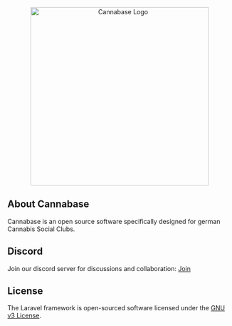 <p align="center"><a href="https://cannabase.club" target="_blank"><img src="https://www.cannabase.club/_next/image?url=%2F_next%2Fstatic%2Fmedia%2Flogo_web.8926ba9d.png&w=3840&q=75" width="400" alt="Cannabase Logo"></a></p>

## About Cannabase

Cannabase is an open source software specifically designed for german Cannabis Social Clubs.


## Discord

Join our discord server for discussions and collaboration:
[Join](https://discord.gg/GyTnym2TZj)
## License

The Laravel framework is open-sourced software licensed under the [GNU v3 License](https://opensource.org/license/gpl-3-0).

